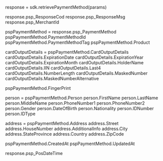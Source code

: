 response = sdk.retrievePaymentMethod(params)

response.psp_ResponseCod
response.psp_ResponseMsg
response.psp_MerchantId

pspPaymentMethod = response.psp_PaymentMethod
pspPaymentMethod.PaymentMethodId
pspPaymentMethod.PaymentMethodTag
pspPaymentMethod.Product

cardOutputDetails = pspPaymentMethod.CardOutputDetails
cardOutputDetails.ExpirationDate
cardOutputDetails.ExpirationYear
cardOutputDetails.ExpirationMonth
cardOutputDetails.HolderName
cardOutputDetails.IIN
cardOutputDetails.Last4
cardOutputDetails.NumberLength
cardOutputDetails.MaskedNumber
cardOutputDetails.MaskedNumberAlternative

pspPaymentMethod.FingerPrint

person = pspPaymentMethod.Person
person.FirstName
person.LastName
person.MiddleName
person.PhoneNumber1
person.PhoneNumber2
person.Gender
person.DateOfBirth
person.Nationality
person.IDNumber
person.IDType


address = pspPaymentMethod.Address
address.Street
address.HouseNumber
address.AdditionalInfo
address.City
address.StateProvince
address.Country
address.ZipCode

pspPaymentMethod.CreatedAt
pspPaymentMethod.UpdatedAt

response.psp_PosDateTime
